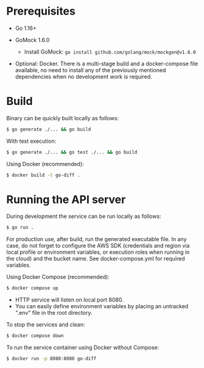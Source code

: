 
# Prerequisites

* Go 1.16+
* GoMock 1.6.0
    * Install GoMock: `go install github.com/golang/mock/mockgen@v1.6.0`

* Optional: Docker. There is a multi-stage build and a docker-compose file available, no need to install any of the previously mentioned dependencies when no development work is required.

# Build
Binary can be quickly built locally as follows:
```sh
$ go generate ./... && go build
```

With test execution:
```sh
$ go generate ./... && go test ./... && go build
```

Using Docker (recommended):
```sh
$ docker build -t go-diff .
```

# Running the API server
During development the service can be run locally as follows:
```sh
$ go run .
```
For production use, after build, run the generated executable file.
In any case, do not forget to configure the AWS SDK (credentials and region via local profile or environment variables, or execution roles when running in the cloud) and the bucket name. See docker-compose.yml for required variables.

Using Docker Compose (recommended):
```sh
$ docker compose up
```
* HTTP service will listen on local port 8080.
* You can easily define environment variables by placing an untracked ".env" file in the root directory.

To stop the services and clean:
```sh
$ docker compose down
```

To run the service container using Docker without Compose:
```sh
$ docker run -p 8080:8080 go-diff
```
